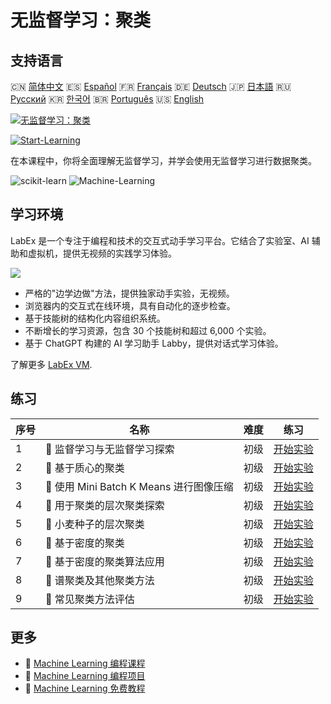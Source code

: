 # 无监督学习：聚类

## 支持语言

🇨🇳 [简体中文](README_zh.md) 🇪🇸 [Español](README_es.md) 🇫🇷 [Français](README_fr.md) 🇩🇪 [Deutsch](README_de.md) 🇯🇵 [日本語](README_ja.md) 🇷🇺 [Русский](README_ru.md) 🇰🇷 [한국어](README_ko.md) 🇧🇷 [Português](README_pt.md) 🇺🇸 [English](README.md) 

[![无监督学习：聚类](https://cover-creator.labex.io/unsupervised-learning-clustering.png?lang=zh)](https://labex.io/zh/courses/unsupervised-learning-clustering)

[![Start-Learning](https://img.shields.io/badge/Start-Learning-whitesmoke?style=for-the-badge)](https://labex.io/zh/courses/unsupervised-learning-clustering)

在本课程中，你将全面理解无监督学习，并学会使用无监督学习进行数据聚类。

![scikit-learn](https://img.shields.io/badge/scikit-learn-whitesmoke?style=for-the-badge&logo=scikit-learn)
![Machine-Learning](https://img.shields.io/badge/Machine-Learning-whitesmoke?style=for-the-badge&logo=machine-learning)


## 学习环境

LabEx 是一个专注于编程和技术的交互式动手学习平台。它结合了实验室、AI 辅助和虚拟机，提供无视频的实践学习体验。

![](https://tutorial-screenshot.getvm.io/images/vm-1725247253.png)

- 严格的"边学边做"方法，提供独家动手实验，无视频。
- 浏览器内的交互式在线环境，具有自动化的逐步检查。
- 基于技能树的结构化内容组织系统。
- 不断增长的学习资源，包含 30 个技能树和超过 6,000 个实验。
- 基于 ChatGPT 构建的 AI 学习助手 Labby，提供对话式学习体验。

了解更多 [LabEx VM](https://support.labex.io/using-labex/virtual-machine).

## 练习

|   序号 | 名称                                    | 难度   | 练习                                                                                                                        |
|--------|-----------------------------------------|--------|-----------------------------------------------------------------------------------------------------------------------------|
|      1 | 📖 监督学习与无监督学习探索             | 初级   | <a target='_blank' href='https://labex.io/zh/labs/ml-supervised-and-unsupervised-learning-exploration-20815'>开始实验</a>   |
|      2 | 📖 基于质心的聚类                       | 初级   | <a target='_blank' href='https://labex.io/zh/labs/ml-centroid-based-clustering-20754'>开始实验</a>                          |
|      3 | 📖 使用 Mini Batch K Means 进行图像压缩 | 初级   | <a target='_blank' href='https://labex.io/zh/labs/ml-image-compression-using-mini-batch-k-means-20783'>开始实验</a>         |
|      4 | 📖 用于聚类的层次聚类探索               | 初级   | <a target='_blank' href='https://labex.io/zh/labs/ml-hierarchical-clustering-exploration-for-clustering-20782'>开始实验</a> |
|      5 | 📖 小麦种子的层次聚类                   | 初级   | <a target='_blank' href='https://labex.io/zh/labs/ml-hierarchical-clustering-of-wheat-seeds-20779'>开始实验</a>             |
|      6 | 📖 基于密度的聚类                       | 初级   | <a target='_blank' href='https://labex.io/zh/labs/ml-density-based-clustering-20770'>开始实验</a>                           |
|      7 | 📖 基于密度的聚类算法应用               | 初级   | <a target='_blank' href='https://labex.io/zh/labs/ml-density-based-clustering-application-20820'>开始实验</a>               |
|      8 | 📖 谱聚类及其他聚类方法                 | 初级   | <a target='_blank' href='https://labex.io/zh/labs/ml-spectral-clustering-and-other-clustering-methods-20811'>开始实验</a>   |
|      9 | 📖 常见聚类方法评估                     | 初级   | <a target='_blank' href='https://labex.io/zh/labs/ml-evaluation-of-common-clustering-methods-20774'>开始实验</a>            |

## 更多

- 🔗 [Machine Learning 编程课程](https://github.com/labex-labs/awesome-programming-courses)
- 🔗 [Machine Learning 编程项目](https://github.com/labex-labs/awesome-programming-projects)
- 🔗 [Machine Learning 免费教程](https://github.com/labex-labs/ml-free-tutorials)

